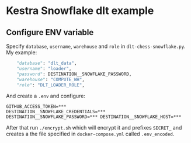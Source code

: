 # Kestra Snowflake dlt example


## Configure ENV variable
Specify `database`, `username`, `warehouse` and `role` in `dlt-chess-snowflake.py`. My example:
```python
    "database": "dlt_data",
    "username": "loader",
    "password": DESTINATION__SNOWFLAKE_PASSWORD,
    "warehouse": "COMPUTE_WH",
    "role": "DLT_LOADER_ROLE",
```

And create a `.env` and configure:
```
GITHUB_ACCESS_TOKEN=***
DESTINATION__SNOWFLAKE_CREDENTIALS=***
DESTINATION__SNOWFLAKE_PASSWORD=*** DESTINATION__SNOWFLAKE_HOST=***
```

After that run `./encrypt.sh` which will encrypt it and prefixes `SECRET_` and creates a the file specified in `docker-compose.yml` called `.env_encoded`.

